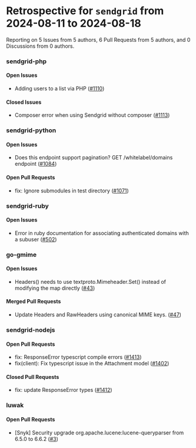 # Retrospective for `sendgrid` from 2024-08-11 to 2024-08-18

Reporting on 5 Issues from 5 authors, 6 Pull Requests from 5 authors, and 0 Discussions from 0 authors.


### sendgrid-php

#### Open Issues

- Adding users to a list via PHP ([#1110](https://github.com/sendgrid/sendgrid-php/issues/1110))

#### Closed Issues

- Composer error when using Sendgrid without composer ([#1113](https://github.com/sendgrid/sendgrid-php/issues/1113))

### sendgrid-python

#### Open Issues

- Does this endpoint support pagination? GET /whitelabel/domains endpoint ([#1084](https://github.com/sendgrid/sendgrid-python/issues/1084))

#### Open Pull Requests

- fix: Ignore submodules in test directory ([#1071](https://github.com/sendgrid/sendgrid-python/pull/1071))

### sendgrid-ruby

#### Open Issues

- Error in ruby documentation for associating authenticated domains with a subuser ([#502](https://github.com/sendgrid/sendgrid-ruby/issues/502))

### go-gmime

#### Open Issues

- Headers() needs to use textproto.Mimeheader.Set() instead of modifying the map directly ([#43](https://github.com/sendgrid/go-gmime/issues/43))

#### Merged Pull Requests

- Update Headers and RawHeaders using canonical MIME keys. ([#47](https://github.com/sendgrid/go-gmime/pull/47))

### sendgrid-nodejs

#### Open Pull Requests

- fix: ResponseError typescript compile errors ([#1413](https://github.com/sendgrid/sendgrid-nodejs/pull/1413))
- fix(client): Fix typescript issue in the Attachment model ([#1402](https://github.com/sendgrid/sendgrid-nodejs/pull/1402))

#### Closed Pull Requests

- fix: update ResponseError types ([#1412](https://github.com/sendgrid/sendgrid-nodejs/pull/1412))

### luwak

#### Open Pull Requests

- [Snyk] Security upgrade org.apache.lucene:lucene-queryparser from 6.5.0 to 6.6.2 ([#3](https://github.com/sendgrid/luwak/pull/3))
